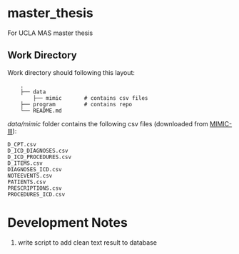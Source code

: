 # master_thesis
For UCLA MAS master thesis

## Work Directory
Work directory should following this layout:  
```text
    .  
    ├── data                   
        ├── mimic       # contains csv files
    ├── program         # contains repo     
    └── README.md
```
_data/mimic_ folder contains the following csv files (downloaded from [MIMIC-III](https://physionet.org/content/mimiciii/1.4/)):
```text
D_CPT.csv
D_ICD_DIAGNOSES.csv
D_ICD_PROCEDURES.csv
D_ITEMS.csv
DIAGNOSES_ICD.csv
NOTEEVENTS.csv
PATIENTS.csv
PRESCRIPTIONS.csv
PROCEDURES_ICD.csv
```

# Development Notes
1. write script to add clean text result to database




